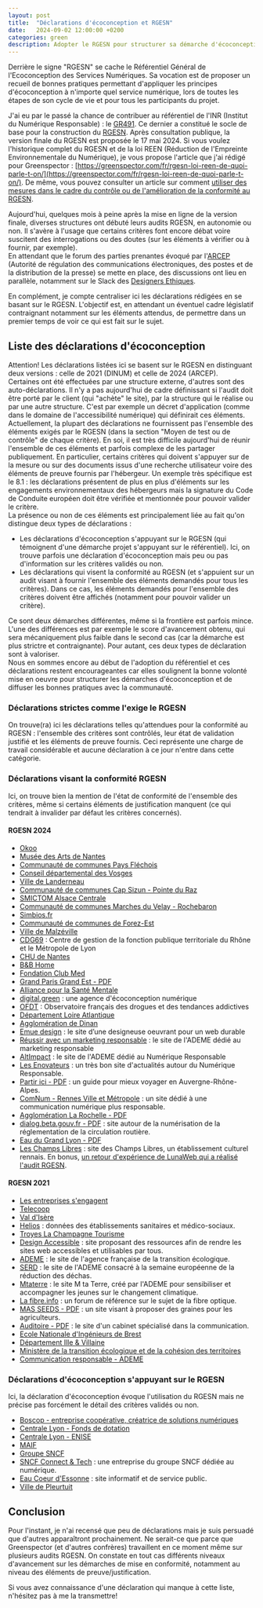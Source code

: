 ```yaml
---
layout: post
title:  "Déclarations d'écoconception et RGESN"
date:   2024-09-02 12:00:00 +0200
categories: green
description: Adopter le RGESN pour structurer sa démarche d'écoconception
---
```


Derrière le signe "RGESN" se cache le Référentiel Général de l'Ecoconception des Services Numériques. Sa vocation est de proposer un recueil de bonnes pratiques permettant d'appliquer les principes d'écoconception à n'importe quel service numérique, lors de toutes les étapes de son cycle de vie et pour tous les participants du projet.    
   
J'ai eu par le passé la chance de contribuer au référentiel de l'INR (Institut du Numérique Responsable) : le [GR491](https://gr491.isit-europe.org/). Ce dernier a constitué le socle de base pour la construction du [RGESN](https://www.arcep.fr/mes-demarches-et-services/entreprises/fiches-pratiques/referentiel-general-ecoconception-services-numeriques.html). Après consultation publique, la version finale du RGESN est proposée le 17 mai 2024. Si vous voulez l'historique complet du RGESN et de la loi REEN (Réduction de l'Empreinte Environnementale du Numérique), je vous propose l'article que j'ai rédigé pour Greenspector : [https://greenspector.com/fr/rgesn-loi-reen-de-quoi-parle-t-on/](https://greenspector.com/fr/rgesn-loi-reen-de-quoi-parle-t-on/). De même, vous pouvez consulter un article sur comment [utiliser des mesures dans le cadre du contrôle ou de l'amélioration de la conformité au RGESN](https://greenspector.com/fr/greenspector-studio-et-rgesn/). 
   
Aujourd'hui, quelques mois à peine après la mise en ligne de la version finale, diverses structures ont débuté leurs audits RGESN, en autonomie ou non. Il s'avère à l'usage que certains critères font encore débat voire suscitent des interrogations ou des doutes (sur les éléments à vérifier ou à fournir, par exemple).  
En attendant que le forum des parties prenantes évoqué par l'[ARCEP](https://www.arcep.fr/) (Autorité de régulation des communications électroniques, des postes et de la distribution de la presse) se mette en place, des discussions ont lieu en parallèle, notamment sur le Slack des [Designers Ethiques](https://beta.designersethiques.org/fr).   
   
En complément, je compte centraliser ici les déclarations rédigées en se basant sur le RGESN. L'objectif est, en attendant un éventuel cadre législatif contraignant notamment sur les éléments attendus, de permettre dans un premier temps de voir ce qui est fait sur le sujet.   
    
## Liste des déclarations d'écoconception
Attention! Les déclarations listées ici se basent sur le RGESN en distinguant deux versions : celle de 2021 (DINUM) et celle de 2024 (ARCEP).   
Certaines ont été effectuées par une structure externe, d'autres sont des auto-déclarations. Il n'y a pas aujourd'hui de cadre définissant si l'audit doit être porté par le client (qui "achète" le site), par la structure qui le réalise ou par une autre structure. C'est par exemple un décret d'application (comme dans le domaine de l'accessibilité numérique) qui définirait ces éléments.       
Actuellement, la plupart des déclarations ne fournissent pas l'ensemble des éléments exigés par le RGESN (dans la section "Moyen de test ou de contrôle" de chaque critère). En soi, il est très difficile aujourd'hui de réunir l'ensemble de ces éléments et parfois complexe de les partager publiquement. En particulier, certains critères qui doivent s'appuyer sur de la mesure ou sur des documents issus d'une recherche utilisateur voire des éléments de preuve fournis par l'hébergeur. Un exemple très spécifique est le 8.1 : les déclarations présentent de plus en plus d'éléments sur les engagements environnementaux des hébergeurs mais la signature du Code de Conduite européen doit être vérifiée et mentionnée pour pouvoir valider le critère.     
La présence ou non de ces éléments est principalement liée au fait qu'on distingue deux types de déclarations : 
* Les déclarations d'écoconception s'appuyant sur le RGESN (qui témoignent d'une démarche projet s'appuyant sur le référentiel). Ici, on trouve parfois une déclaration d'écoconception mais peu ou pas d'information sur les critères validés ou non.   
* Les déclarations qui visent la conformité au RGESN (et s'appuient sur un audit visant à fournir l'ensemble des éléments demandés pour tous les critères). Dans ce cas, les éléments demandés pour l'ensemble des critères doivent être affichés (notamment pour pouvoir valider un critère).   

Ce sont deux démarches différentes, même si la frontière est parfois mince. L'une des différences est par exemple le score d'avancement obtenu, qui sera mécaniquement plus faible dans le second cas (car la démarche est plus strictre et contraignante). Pour autant, ces deux types de déclaration sont à valoriser.      
Nous en sommes encore au début de l'adoption du référentiel et ces déclarations restent encourageantes car elles soulignent la bonne volonté mise en oeuvre pour structurer les démarches d'écoconception et de diffuser les bonnes pratiques avec la communauté.   

### Déclarations strictes comme l'exige le RGESN
On trouve(ra) ici les déclarations telles qu'attendues pour la conformité au RGESN : l'ensemble des critères sont contrôlés, leur état de validation justifié et les éléments de preuve fournis.
Ceci représente une charge de travail considérable et aucune déclaration à ce jour n'entre dans cette catégorie.

### Déclarations visant la conformité RGESN   
Ici, on trouve bien la mention de l'état de conformité de l'ensemble des critères, même si certains éléments de justification manquent (ce qui tendrait à invalider par défaut les critères concernés).   
     
#### RGESN 2024
* [Okoo](https://www.france.tv/assets-okoo/declaration_ecoresponsabilite/declaration_ecoresponsabilite.html)
* [Musée des Arts de Nantes](https://museedartsdenantes.nantesmetropole.fr/declaration-d-ecoconception/)
* [Communauté de communes Pays Fléchois](https://www.paysflechois.fr/declaration-decoconception/)
* [Conseil départemental des Vosges](https://www.vosges.fr/declaration-decoconception/)
* [Ville de Landerneau](https://www.landerneau.bzh/systeme/declaration-ecoconception/)
* [Communauté de communes Cap Sizun - Pointe du Raz](https://www.cap-sizun.bzh/systeme/declaration-ecoconception/)
* [SMICTOM Alsace Centrale](https://www.smictom-alsacecentrale.fr/systeme/declaration-ecoconception/)
* [Communauté de communes Marches du Velay - Rochebaron](https://www.marchesduvelayrochebaron.fr/declaration-decoconception/)
* [Simbios.fr](https://simbios.fr/declaration-ecoconception)
* [Communauté de communes de Forez-Est](https://www.forez-est.fr/declaration-decoconception/)
* [Ville de Malzéville](https://www.villedemalzeville.fr/declaration-decoconception/)
* [CDG69](https://www.cdg69.fr/declaration-ecoconception) : Centre de gestion de la fonction publique territoriale du Rhône et le Métropole de Lyon
* [CHU de Nantes](https://www.nouvelhopital-chu-nantes.fr/systeme/declaration-ecoconception/)
* [B&B Home](https://bbhome-group.com/declaration-rgesn/)
* [Fondation Club Med](https://amisfondationclubmed.com/declaration-rgesn/)
* [Grand Paris Grand Est - PDF](https://www.grandparisgrandest.fr/app/uploads/2023/11/GPGE-Internet-Ecoconception-Grille-RGESN-2_1.0_20240923.pdf)
* [Alliance pour la Santé Mentale](https://alliance-sante-mentale.org/rgesn/)
* [digital.green](https://digital.green/declaration-rgesn/) : une agence d'écoconception numérique
* [OFDT](https://www.ofdt.fr/ecoconception-2429) : Observatoire français des drogues et des tendances addictives
* [Département Loire Atlantique](https://www.loire-atlantique.fr/44/declaration-d-ecoconception/declaration-d-ecoconception/c_1482025)
* [Agglomération de Dinan](https://www.dinan-agglomeration.fr/declaration-decoconception/)
* [Emue design](https://emue-design.fr/declaration-d-ecoconception) : le site d’une designeuse oeuvrant pour un web durable
* [Réussir avec un marketing responsable](https://reussir-avec-un-marketing-responsable.org/en-savoir-plus-sur-lecoconception-du-site/) : le site de l'ADEME dédié au marketing responsable
* [AltImpact](https://altimpact.fr/ecoconception-du-site/) : le site de l'ADEME dédié au Numérique Responsable
* [Les Enovateurs](https://les-enovateurs.com/eco-conception) : un très bon site d'actualités autour du Numérique Responsable.
* [Partir ici - PDF](https://www.partir-ici.fr/wp-content/uploads/2024/07/audit-rgesn-du-site-partir-ici.pdf) : un guide pour mieux voyager en Auvergne-Rhône-Alpes.
* [ComNum - Rennes Ville et Métropole](https://comnum.rennes.fr/declaration-decoconception/) : un site dédié à une communication numérique plus responsable. 
* [Agglomération La Rochelle - PDF](https://www.agglo-larochelle.fr/documents/10839/10306270/agglo_larochelle_rgesn_2024_declaration_ecoconception.pdf) 
* [dialog.beta.gouv.fr - PDF](https://dialog.beta.gouv.fr/ecoconception) : site autour de la numérisation de la réglementation de la circulation routière. 
* [Eau du Grand Lyon - PDF](https://www.eaudugrandlyon.com/wp-content/uploads/2025/01/EGL-Audit-RGESN.pdf) 
* [Les Champs Libres](https://www.leschampslibres.fr/eco-conception#declaration) : site des Champs Libres, un établissement culturel rennais. En bonus, [un retour d'expérience de LunaWeb qui a réalisé l'audit RGESN](https://www.lunaweb.fr/actualites/blog/retour-d-experience-les-champs-libres-et-le-rgesn/).
   
#### RGESN 2021
* [Les entreprises s'engagent](https://lesentreprises-sengagent.gouv.fr/eco-conception)
* [Telecoop](https://telecoop.fr/ecoconception)
* [Val d'Isère](https://www.valdisere.com/val-disere/demarche-eco-responsable/declaration-ecoconception/)
* [Helios](https://www.helios.ars.sante.fr/eco-conception) : données des établissements sanitaires et médico-sociaux.
* [Troyes La Champagne Tourisme](https://www.troyeslachampagne.com/organisez-votre-sejour/troyes-la-champagne-tourisme/nos-demarche-eco-responsables/declaration-decoconception/)
* [Design Accessible](https://design-accessible.fr/ecoconception) : site proposant des ressources afin de rendre les sites web accessibles et utilisables par tous. 
* [ADEME](https://www.ademe.fr/une-logique-d-ecoconception/) : le site de l'agence française de la transition écologique.
* [SERD](https://serd.ademe.fr/ecoconception/) : le site de l'ADEME consacré à la semaine européenne de la réduction des déchas. 
* [Mtaterre](https://mtaterre.fr/ecoconception/) : le site M ta Terre, créé par l'ADEME pour sensibiliser et accompagner les jeunes sur le changement climatique. 
* [La fibre.info](https://lafibre.info/forum/ecoconception/) : un forum de référence sur le sujet de la fibre optique. 
* [MAS SEEDS - PDF](https://masseeds.com/wp-content/uploads/2024/04/rgesn-audit-mas-seeds-avril-2024-min.pdf) : un site visant à proposer des graines pour les agriculteurs. 
* [Auditoire - PDF](https://www.auditoire.com/wp-content/uploads/2023/05/sustainability-audit-result-for-auditoire-in-french-rgesn-may-2023.pdf) : le site d'un cabinet spécialisé dans la communication. 
* [Ecole Nationale d'Ingénieurs de Brest](https://www.enib.fr/declaration-ecoconception/)
* [Département Ille & Villaine](https://www.ille-et-vilaine.fr/declaration-ecoconception)
* [Ministère de la transition écologique et de la cohésion des territoires](https://www.ecologie.gouv.fr/ecoconception) 
* [Communication responsable - ADEME](https://communication-responsable.ademe.fr/en-savoir-plus-sur-lecoconception-du-site)

### Déclarations d'écoconception s'appuyant sur le RGESN
Ici, la déclaration d'écoconception évoque l'utilisation du RGESN mais ne précise pas forcément le détail des critères validés ou non.
* [Boscop - entreprise coopérative, créatrice de solutions numériques](https://boscop.fr/site-web-ecoconcu/)
* [Centrale Lyon - Fonds de dotation](https://mecenat.ec-lyon.fr/declaration-ecoconception)
* [Centrale Lyon - ENISE](https://enise.ec-lyon.fr/declaration-ecoconception)
* [MAIF](https://www.maif.fr/declaration-ecoconception)
* [Groupe SNCF](https://www.groupe-sncf.com/fr/information/eco-conception)
* [SNCF Connect & Tech](https://www.sncf-connect-tech.fr/notre-demarche-eco-conception/) : une entreprise du groupe SNCF dédiée au numérique. 
* [Eau Coeur d'Essonne](https://www.eaucoeurdessonne.fr/declaration-decoconception/) : site informatif et de service public.
* [Ville de Pleurtuit](https://www.pleurtuit.com/systeme/declaration-ecoconception/#) 

## Conclusion
Pour l'instant, je n'ai recensé que peu de déclarations mais je suis persuadé que d'autres apparaîtront prochainement. Ne serait-ce que parce que Greenspector (et d'autres confrères) travaillent en ce moment même sur plusieurs audits RGESN. On constate en tout cas différents niveaux d'avancement sur les démarches de mise en conformité, notamment au niveau des éléments de preuve/justification.      

Si vous avez connaissance d'une déclaration qui manque à cette liste, n'hésitez pas à me la transmettre!  